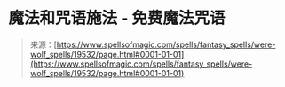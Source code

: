 <!--yml

分类：未分类

日期：2024年6月12日 19:01:37

-->

# 魔法和咒语施法 - 免费魔法咒语

> 来源：[https://www.spellsofmagic.com/spells/fantasy_spells/were-wolf_spells/19532/page.html#0001-01-01](https://www.spellsofmagic.com/spells/fantasy_spells/were-wolf_spells/19532/page.html#0001-01-01)
